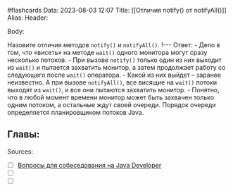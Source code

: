 #flashcards
Data: 2023-08-03 12:07
Title: [[Отличия notify() от notifyAll()]]
Alias:
Header:




Body:



Назовите отличия методов `notify()` и `notifyAll()`.
!---
Ответ:
	- Дело в том, что «висеть» на методе `wait()` одного монитора могут сразу несколько потоков.
	- При вызове `notify()` только один из них выходит из `wait()` и пытается захватить монитор, а затем продолжает работу со следующего после `wait()` оператора.
	- Какой из них выйдет – заранее неизвестно. А при вызове `notifyAll()`, все висящие на `wait()` потоки выходят из `wait()`, и все они пытаются захватить монитор. 
	- Понятно, что в любой момент времени монитор может быть захвачен только одним потоком, а остальные ждут своей очереди. Порядок очереди определяется планировщиком потоков Java.
<!--SR:!2023-11-03,10,430-->



Главы:
-


Sources:
- [ ] [Вопросы для собеседования на Java Developer](https://github.com/enhorse/java-interview/blob/master/README.md#%D0%9E%D0%9E%D0%9F)
- [ ] []()
- [ ] []()

